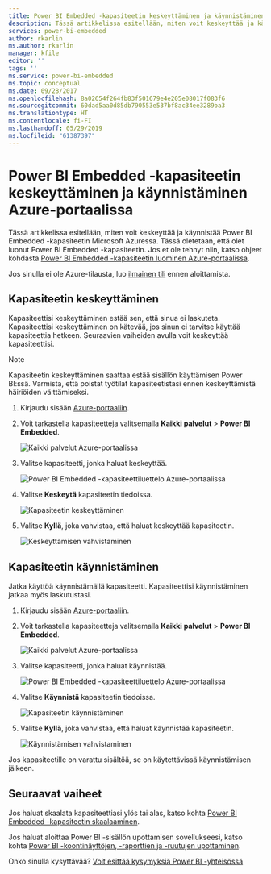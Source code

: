 ```yaml
---
title: Power BI Embedded -kapasiteetin keskeyttäminen ja käynnistäminen Azure-portaalissa | Microsoft Docs
description: Tässä artikkelissa esitellään, miten voit keskeyttää ja käynnistää Power BI Embedded -kapasiteetin Microsoft Azuressa.
services: power-bi-embedded
author: rkarlin
ms.author: rkarlin
manager: kfile
editor: ''
tags: ''
ms.service: power-bi-embedded
ms.topic: conceptual
ms.date: 09/28/2017
ms.openlocfilehash: 8a02654f264fb83f501679e4e205e08017f083f6
ms.sourcegitcommit: 60dad5aa0d85db790553e537bf8ac34ee3289ba3
ms.translationtype: HT
ms.contentlocale: fi-FI
ms.lasthandoff: 05/29/2019
ms.locfileid: "61387397"
---
```

# <a name="pause-and-start-your-power-bi-embedded-capacity-in-the-azure-portal"></a>Power BI Embedded -kapasiteetin keskeyttäminen ja käynnistäminen Azure-portaalissa

Tässä artikkelissa esitellään, miten voit keskeyttää ja käynnistää Power BI Embedded -kapasiteetin Microsoft Azuressa. Tässä oletetaan, että olet luonut Power BI Embedded -kapasiteetin. Jos et ole tehnyt niin, katso ohjeet kohdasta [Power BI Embedded -kapasiteetin luominen Azure-portaalissa](azure-pbie-create-capacity.md).

Jos sinulla ei ole Azure-tilausta, luo [ilmainen tili](https://azure.microsoft.com/free/) ennen aloittamista.

## <a name="pause-your-capacity"></a>Kapasiteetin keskeyttäminen

Kapasiteettisi keskeyttäminen estää sen, että sinua ei laskuteta. Kapasiteettisi keskeyttäminen on kätevää, jos sinun ei tarvitse käyttää kapasiteettia hetkeen. Seuraavien vaiheiden avulla voit keskeyttää kapasiteettisi.

> [!NOTE]
> Kapasiteetin keskeyttäminen saattaa estää sisällön käyttämisen Power BI:ssä. Varmista, että poistat työtilat kapasiteetistasi ennen keskeyttämistä häiriöiden välttämiseksi.

1. Kirjaudu sisään [Azure-portaaliin](https://portal.azure.com/).

2. Voit tarkastella kapasiteetteja valitsemalla **Kaikki palvelut** > **Power BI Embedded**.

    ![Kaikki palvelut Azure-portaalissa](media/azure-pbie-pause-start/azure-portal-more-services.png)

3. Valitse kapasiteetti, jonka haluat keskeyttää.

    ![Power BI Embedded -kapasiteettiluettelo Azure-portaalissa](media/azure-pbie-pause-start/azure-portal-capacity-list.png)

4. Valitse **Keskeytä** kapasiteetin tiedoissa.

    ![Kapasiteetin keskeyttäminen](media/azure-pbie-pause-start/azure-portal-pause-capacity.png)

5. Valitse **Kyllä**, joka vahvistaa, että haluat keskeyttää kapasiteetin.

    ![Keskeyttämisen vahvistaminen](media/azure-pbie-pause-start/azure-portal-confirm-pause.png)

## <a name="start-your-capacity"></a>Kapasiteetin käynnistäminen

Jatka käyttöä käynnistämällä kapasiteetti. Kapasiteettisi käynnistäminen jatkaa myös laskutustasi.

1. Kirjaudu sisään [Azure-portaaliin](https://portal.azure.com/).

2. Voit tarkastella kapasiteetteja valitsemalla **Kaikki palvelut** > **Power BI Embedded**.

    ![Kaikki palvelut Azure-portaalissa](media/azure-pbie-pause-start/azure-portal-more-services.png)

3. Valitse kapasiteetti, jonka haluat käynnistää.

    ![Power BI Embedded -kapasiteettiluettelo Azure-portaalissa](media/azure-pbie-pause-start/azure-portal-capacity-list.png)

4. Valitse **Käynnistä** kapasiteetin tiedoissa.

    ![Kapasiteetin käynnistäminen](media/azure-pbie-pause-start/azure-portal-start-capacity.png)

5. Valitse **Kyllä**, joka vahvistaa, että haluat käynnistää kapasiteetin.

    ![Käynnistämisen vahvistaminen](media/azure-pbie-pause-start/azure-portal-confirm-start.png)

Jos kapasiteetille on varattu sisältöä, se on käytettävissä käynnistämisen jälkeen.

## <a name="next-steps"></a>Seuraavat vaiheet

Jos haluat skaalata kapasiteettiasi ylös tai alas, katso kohta [Power BI Embedded -kapasiteetin skaalaaminen](azure-pbie-scale-capacity.md).

Jos haluat aloittaa Power BI -sisällön upottamisen sovellukseesi, katso kohta [Power BI -koontinäyttöjen, -raporttien ja -ruutujen upottaminen](https://powerbi.microsoft.com/documentation/powerbi-developer-embedding-content/).

Onko sinulla kysyttävää? [Voit esittää kysymyksiä Power BI -yhteisössä](http://community.powerbi.com/)